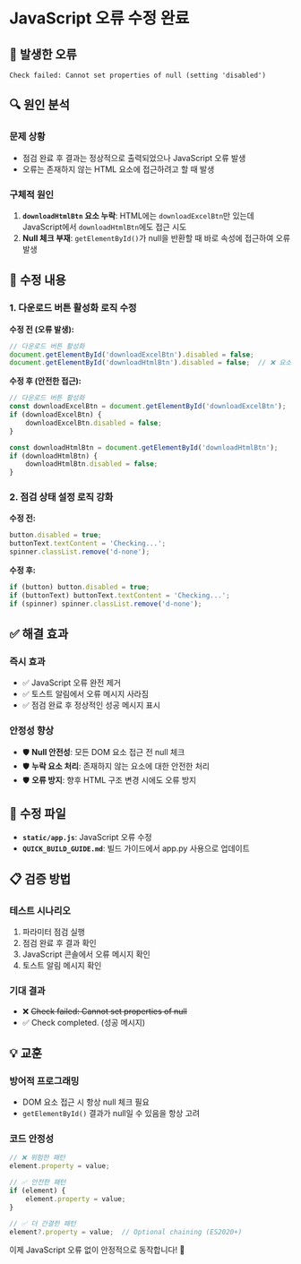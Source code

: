 # JavaScript 오류 수정 완료

## 🐛 발생한 오류

```
Check failed: Cannot set properties of null (setting 'disabled')
```

## 🔍 원인 분석

### 문제 상황
- 점검 완료 후 결과는 정상적으로 출력되었으나 JavaScript 오류 발생
- 오류는 존재하지 않는 HTML 요소에 접근하려고 할 때 발생

### 구체적 원인
1. **`downloadHtmlBtn` 요소 누락**: HTML에는 `downloadExcelBtn`만 있는데 JavaScript에서 `downloadHtmlBtn`에도 접근 시도
2. **Null 체크 부재**: `getElementById()`가 null을 반환할 때 바로 속성에 접근하여 오류 발생

## 🔧 수정 내용

### 1. 다운로드 버튼 활성화 로직 수정

**수정 전 (오류 발생):**
```javascript
// 다운로드 버튼 활성화
document.getElementById('downloadExcelBtn').disabled = false;
document.getElementById('downloadHtmlBtn').disabled = false;  // ❌ 요소 없음
```

**수정 후 (안전한 접근):**
```javascript
// 다운로드 버튼 활성화
const downloadExcelBtn = document.getElementById('downloadExcelBtn');
if (downloadExcelBtn) {
    downloadExcelBtn.disabled = false;
}

const downloadHtmlBtn = document.getElementById('downloadHtmlBtn');
if (downloadHtmlBtn) {
    downloadHtmlBtn.disabled = false;
}
```

### 2. 점검 상태 설정 로직 강화

**수정 전:**
```javascript
button.disabled = true;
buttonText.textContent = 'Checking...';
spinner.classList.remove('d-none');
```

**수정 후:**
```javascript
if (button) button.disabled = true;
if (buttonText) buttonText.textContent = 'Checking...';
if (spinner) spinner.classList.remove('d-none');
```

## ✅ 해결 효과

### 즉시 효과
- ✅ JavaScript 오류 완전 제거
- ✅ 토스트 알림에서 오류 메시지 사라짐
- ✅ 점검 완료 후 정상적인 성공 메시지 표시

### 안정성 향상
- 🛡️ **Null 안전성**: 모든 DOM 요소 접근 전 null 체크
- 🛡️ **누락 요소 처리**: 존재하지 않는 요소에 대한 안전한 처리
- 🛡️ **오류 방지**: 향후 HTML 구조 변경 시에도 오류 방지

## 🎯 수정 파일

- **`static/app.js`**: JavaScript 오류 수정
- **`QUICK_BUILD_GUIDE.md`**: 빌드 가이드에서 app.py 사용으로 업데이트

## 📋 검증 방법

### 테스트 시나리오
1. 파라미터 점검 실행
2. 점검 완료 후 결과 확인
3. JavaScript 콘솔에서 오류 메시지 확인
4. 토스트 알림 메시지 확인

### 기대 결과
- ❌ ~~Check failed: Cannot set properties of null~~
- ✅ Check completed. (성공 메시지)

## 💡 교훈

### 방어적 프로그래밍
- DOM 요소 접근 시 항상 null 체크 필요
- `getElementById()` 결과가 null일 수 있음을 항상 고려

### 코드 안정성
```javascript
// ❌ 위험한 패턴
element.property = value;

// ✅ 안전한 패턴  
if (element) {
    element.property = value;
}

// ✅ 더 간결한 패턴
element?.property = value;  // Optional chaining (ES2020+)
```

이제 JavaScript 오류 없이 안정적으로 동작합니다! 🎉